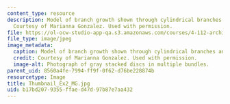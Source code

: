 ```yaml
---
content_type: resource
description: Model of branch growth shown through cylindrical branches and nodes.
  Courtesy of Marianna Gonzalez. Used with permission.
file: https://ol-ocw-studio-app-qa.s3.amazonaws.com/courses/4-112-architecture-design-fundamentals-i-nano-machines-fall-2012/b17bd2079355ffaed47d97b87e7aa432_Thumbnail_Ex2_MG.jpg
file_type: image/jpeg
image_metadata:
  caption: Model of branch growth shown through cylindrical branches and nodes.
  credit: Courtesy of Marianna Gonzalez. Used with permission.
  image-alt: Photograph of gray stacked discs in multiple bundles.
parent_uid: 8560a4fe-7994-ff9f-0f62-d76be228874b
resourcetype: Image
title: Thumbnail_Ex2_MG.jpg
uid: b17bd207-9355-ffae-d47d-97b87e7aa432
---
```

